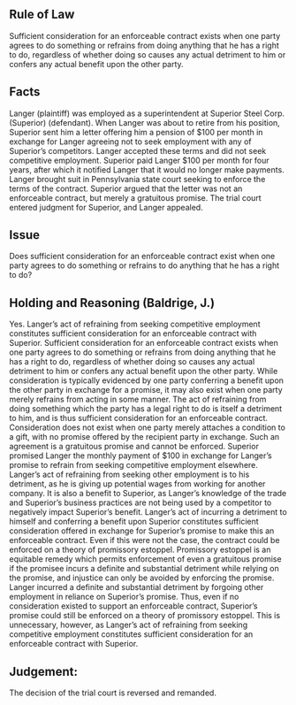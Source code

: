 ## Rule of Law

Sufficient consideration for an enforceable contract exists when one party agrees to do something or refrains from doing anything that he has a right to do, regardless of whether doing so causes any actual detriment to him or confers any actual benefit upon the other party.

## Facts

Langer (plaintiff) was employed as a superintendent at Superior Steel Corp. (Superior) (defendant). When Langer was about to retire from his position, Superior sent him a letter offering him a pension of $100 per month in exchange for Langer agreeing not to seek employment with any of Superior’s competitors. Langer accepted these terms and did not seek competitive employment. Superior paid Langer $100 per month for four years, after which it notified Langer that it would no longer make payments. Langer brought suit in Pennsylvania state court seeking to enforce the terms of the contract. Superior argued that the letter was not an enforceable contract, but merely a gratuitous promise. The trial court entered judgment for Superior, and Langer appealed.

## Issue

Does sufficient consideration for an enforceable contract exist when one party agrees to do something or refrains to do anything that he has a right to do?

## Holding and Reasoning (Baldrige, J.)

Yes. Langer’s act of refraining from seeking competitive employment constitutes sufficient consideration for an enforceable contract with Superior. Sufficient consideration for an enforceable contract exists when one party agrees to do something or refrains from doing anything that he has a right to do, regardless of whether doing so causes any actual detriment to him or confers any actual benefit upon the other party. While consideration is typically evidenced by one party conferring a benefit upon the other party in exchange for a promise, it may also exist when one party merely refrains from acting in some manner. The act of refraining from doing something which the party has a legal right to do is itself a detriment to him, and is thus sufficient consideration for an enforceable contract. Consideration does not exist when one party merely attaches a condition to a gift, with no promise offered by the recipient party in exchange. Such an agreement is a gratuitous promise and cannot be enforced. Superior promised Langer the monthly payment of $100 in exchange for Langer’s promise to refrain from seeking competitive employment elsewhere. Langer’s act of refraining from seeking other employment is to his detriment, as he is giving up potential wages from working for another company. It is also a benefit to Superior, as Langer’s knowledge of the trade and Superior’s business practices are not being used by a competitor to negatively impact Superior’s benefit. Langer’s act of incurring a detriment to himself and conferring a benefit upon Superior constitutes sufficient consideration offered in exchange for Superior’s promise to make this an enforceable contract. Even if this were not the case, the contract could be enforced on a theory of promissory estoppel. Promissory estoppel is an equitable remedy which permits enforcement of even a gratuitous promise if the promisee incurs a definite and substantial detriment while relying on the promise, and injustice can only be avoided by enforcing the promise. Langer incurred a definite and substantial detriment by forgoing other employment in reliance on Superior’s promise. Thus, even if no consideration existed to support an enforceable contract, Superior’s promise could still be enforced on a theory of promissory estoppel. This is unnecessary, however, as Langer’s act of refraining from seeking competitive employment constitutes sufficient consideration for an enforceable contract with Superior. 

## Judgement:
The decision of the trial court is reversed and remanded.